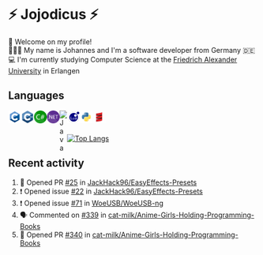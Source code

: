 # ⚡ Jojodicus ⚡

👋 Welcome on my profile!
<br />
🧑🏻‍💻 My name is Johannes and I'm a software developer from Germany 🇩🇪
<br />
💻 I'm currently studying Computer Science at the [Friedrich Alexander University][university] in Erlangen

## Languages

[<img align="left" alt="C" width="26px" src="https://raw.githubusercontent.com/github/explore/f3e22f0dca2be955676bc70d6214b95b13354ee8/topics/c/c.png" />][github]
[<img align="left" alt="C++" width="26px" src="https://raw.githubusercontent.com/github/explore/180320cffc25f4ed1bbdfd33d4db3a66eeeeb358/topics/cpp/cpp.png" />][github]
[<img align="left" alt="C#" width="26px" src="https://raw.githubusercontent.com/github/explore/80688e429a7d4ef2fca1e82350fe8e3517d3494d/topics/csharp/csharp.png" />][github]
[<img align="left" alt=".NET" width="26px" src="https://raw.githubusercontent.com/github/explore/93d8a67084f94b2a444e510199a6e7622e5b09a3/topics/dotnet/dotnet.png" />][github]
[<img align="left" alt="Java" width="15px" src="https://upload.wikimedia.org/wikipedia/en/thumb/3/30/Java_programming_language_logo.svg/800px-Java_programming_language_logo.svg.png" />][github]
[<img align="left" alt="Lua" width="26px" src="https://raw.githubusercontent.com/github/explore/80688e429a7d4ef2fca1e82350fe8e3517d3494d/topics/lua/lua.png" />][github]
[<img align="left" alt="Python" width="26px" src="https://raw.githubusercontent.com/github/explore/80688e429a7d4ef2fca1e82350fe8e3517d3494d/topics/python/python.png" />][github]
[<img align="left" alt="Scala" width="26px" src="https://raw.githubusercontent.com/github/explore/80688e429a7d4ef2fca1e82350fe8e3517d3494d/topics/scala/scala.png" />][github]

<br />
<br />

[![Top Langs](https://github-readme-stats.vercel.app/api/top-langs/?username=Jojodicus&layout=compact&theme=dark)](https://github.com/anuraghazra/github-readme-stats)

## Recent activity

<!--START_SECTION:activity-->
1. 💪 Opened PR [#25](https://github.com/JackHack96/EasyEffects-Presets/pull/25) in [JackHack96/EasyEffects-Presets](https://github.com/JackHack96/EasyEffects-Presets)
2. ❗️ Opened issue [#22](https://github.com/JackHack96/EasyEffects-Presets/issues/22) in [JackHack96/EasyEffects-Presets](https://github.com/JackHack96/EasyEffects-Presets)
3. ❗️ Opened issue [#71](https://github.com/WoeUSB/WoeUSB-ng/issues/71) in [WoeUSB/WoeUSB-ng](https://github.com/WoeUSB/WoeUSB-ng)
4. 🗣 Commented on [#339](https://github.com/cat-milk/Anime-Girls-Holding-Programming-Books/issues/339) in [cat-milk/Anime-Girls-Holding-Programming-Books](https://github.com/cat-milk/Anime-Girls-Holding-Programming-Books)
5. 💪 Opened PR [#340](https://github.com/cat-milk/Anime-Girls-Holding-Programming-Books/pull/340) in [cat-milk/Anime-Girls-Holding-Programming-Books](https://github.com/cat-milk/Anime-Girls-Holding-Programming-Books)
<!--END_SECTION:activity-->

[university]: https://www.fau.eu/
[github]: https://github.com/Jojodicus
